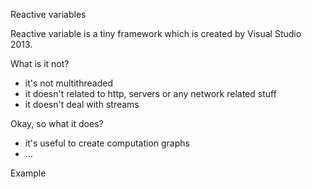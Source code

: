 Reactive variables

Reactive variable is a tiny framework which is created by Visual Studio 2013.

What is it not?
 * it's not multithreaded
 * it doesn't related to http, servers or any network related stuff
 * it doesn't deal with streams


Okay, so what it does?
 * it's useful to create computation graphs
 * ...

Example
